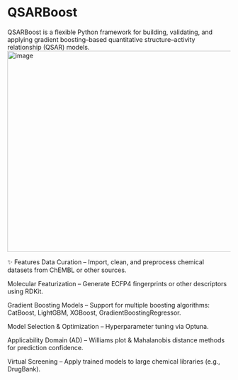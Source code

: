 # QSARBoost
QSARBoost is a flexible Python framework for building, validating, and applying gradient boosting–based quantitative structure–activity relationship (QSAR) models.
<img width="975" height="453" alt="image" src="https://github.com/user-attachments/assets/fa3941d1-4b95-4e8c-a6b4-2e9514d3e583" />

✨ Features
Data Curation – Import, clean, and preprocess chemical datasets from ChEMBL or other sources.

Molecular Featurization – Generate ECFP4 fingerprints or other descriptors using RDKit.

Gradient Boosting Models – Support for multiple boosting algorithms: CatBoost, LightGBM, XGBoost, GradientBoostingRegressor.

Model Selection & Optimization – Hyperparameter tuning via Optuna.

Applicability Domain (AD) – Williams plot & Mahalanobis distance methods for prediction confidence.

Virtual Screening – Apply trained models to large chemical libraries (e.g., DrugBank).
